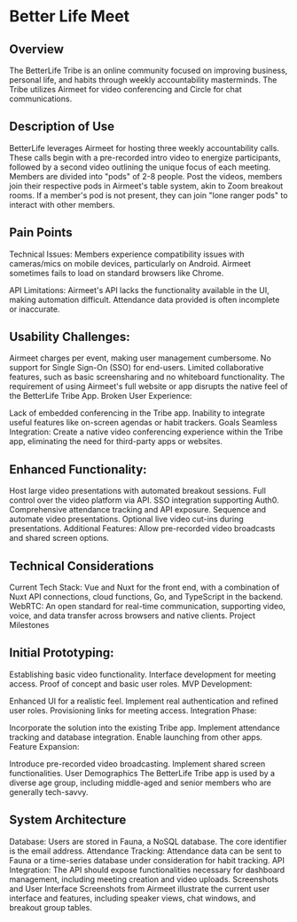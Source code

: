 # Better Life Meet

## Overview
The BetterLife Tribe is an online community focused on improving business, personal life, and habits through weekly accountability masterminds. The Tribe utilizes Airmeet for video conferencing and Circle for chat communications.

## Description of Use
BetterLife leverages Airmeet for hosting three weekly accountability calls. These calls begin with a pre-recorded intro video to energize participants, followed by a second video outlining the unique focus of each meeting. Members are divided into "pods" of 2-8 people. Post the videos, members join their respective pods in Airmeet's table system, akin to Zoom breakout rooms. If a member's pod is not present, they can join "lone ranger pods" to interact with other members.

## Pain Points
Technical Issues: Members experience compatibility issues with cameras/mics on mobile devices, particularly on Android. Airmeet sometimes fails to load on standard browsers like Chrome.

API Limitations: Airmeet's API lacks the functionality available in the UI, making automation difficult. Attendance data provided is often incomplete or inaccurate.

## Usability Challenges:

Airmeet charges per event, making user management cumbersome.
No support for Single Sign-On (SSO) for end-users.
Limited collaborative features, such as basic screensharing and no whiteboard functionality.
The requirement of using Airmeet's full website or app disrupts the native feel of the BetterLife Tribe App.
Broken User Experience:

Lack of embedded conferencing in the Tribe app.
Inability to integrate useful features like on-screen agendas or habit trackers.
Goals
Seamless Integration: Create a native video conferencing experience within the Tribe app, eliminating the need for third-party apps or websites.

## Enhanced Functionality:

Host large video presentations with automated breakout sessions.
Full control over the video platform via API.
SSO integration supporting Auth0.
Comprehensive attendance tracking and API exposure.
Sequence and automate video presentations.
Optional live video cut-ins during presentations.
Additional Features: Allow pre-recorded video broadcasts and shared screen options.

## Technical Considerations
Current Tech Stack: Vue and Nuxt for the front end, with a combination of Nuxt API connections, cloud functions, Go, and TypeScript in the backend.
WebRTC: An open standard for real-time communication, supporting video, voice, and data transfer across browsers and native clients.
Project Milestones

## Initial Prototyping:

Establishing basic video functionality.
Interface development for meeting access.
Proof of concept and basic user roles.
MVP Development:

Enhanced UI for a realistic feel.
Implement real authentication and refined user roles.
Provisioning links for meeting access.
Integration Phase:

Incorporate the solution into the existing Tribe app.
Implement attendance tracking and database integration.
Enable launching from other apps.
Feature Expansion:

Introduce pre-recorded video broadcasting.
Implement shared screen functionalities.
User Demographics
The BetterLife Tribe app is used by a diverse age group, including middle-aged and senior members who are generally tech-savvy.

## System Architecture
Database: Users are stored in Fauna, a NoSQL database. The core identifier is the email address.
Attendance Tracking: Attendance data can be sent to Fauna or a time-series database under consideration for habit tracking.
API Integration: The API should expose functionalities necessary for dashboard management, including meeting creation and video uploads.
Screenshots and User Interface
Screenshots from Airmeet illustrate the current user interface and features, including speaker views, chat windows, and breakout group tables.


